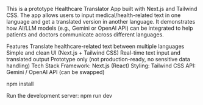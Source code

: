 This is a prototype Healthcare Translator App built with Next.js and Tailwind CSS.
The app allows users to input medical/health-related text in one language and get a translated version in another language.
It demonstrates how AI/LLM models (e.g., Gemini or OpenAI API) can be integrated to help patients and doctors communicate across different languages.

Features
Translate healthcare-related text between multiple languages
Simple and clean UI (Next.js + Tailwind CSS)
Real-time text input and translated output
Prototype only (not production-ready, no sensitive data handling)
Tech Stack
Framework: Next.js (React)
Styling: Tailwind CSS
API: Gemini / OpenAI API (can be swapped)

npm install

Run the development server:
npm run dev

